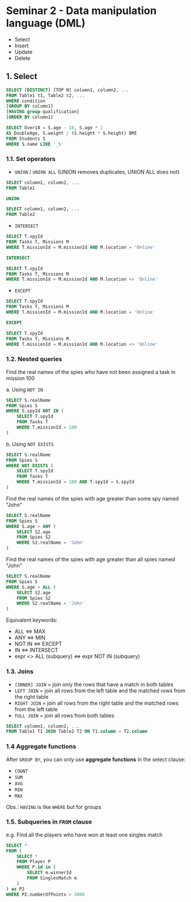 # Seminar 2 - Data manipulation language (DML)
- Select
- Insert
- Update
- Delete

## 1. Select
```sql
SELECT [DISTINCT] [TOP N] column1, column2, ...
FROM Table1 t1, Table2 t2, ...
WHERE condition
[GROUP BY column1]
[HAVING group-qualification]
[ORDER BY column1]
```

```sql
SELECT Over18 = S.age - 18, S.age * 2 
AS DoubleAge, S.weight / (S.height * S.height) BMI
FROM Students S
WHERE S.name LIKE '_%'
```

### 1.1. Set operators

- `UNION` / `UNION ALL` (UNION removes duplicates, UNION ALL does not)
```sql
SELECT column1, column2, ...
FROM Table1

UNION

SELECT column1, column2, ...
FROM Table2
```

- `INTERSECT`
```sql
SELECT T.spyId
FROM Tasks T, Missions M
WHERE T.missionId = M.missionId AND M.location = 'Online'

INTERSECT

SELECT T.spyId
FROM Tasks T, Missions M
WHERE T.missionId = M.missionId AND M.location <> 'Online'
```

- `EXCEPT`
```sql
SELECT T.spyId
FROM Tasks T, Missions M
WHERE T.missionId = M.missionId AND M.location = 'Online'

EXCEPT

SELECT T.spyId
FROM Tasks T, Missions M
WHERE T.missionId = M.missionId AND M.location <> 'Online'
```

### 1.2. Nested queries
Find the real names of the spies who have not been assigned a task in mission 100

a. Using `NOT IN`
```sql
SELECT S.realName
FROM Spies S
WHERE S.spyId NOT IN (
    SELECT T.spyId
    FROM Tasks T
    WHERE T.missionId = 100
)
```

b. Using `NOT EXISTS`
```sql
SELECT S.realName
FROM Spies S
WHERE NOT EXISTS (
    SELECT T.spyId
    FROM Tasks T
    WHERE T.missionId = 100 AND T.spyId = S.spyId
)
```

Find the real names of the spies with age greater than some spy named "John"

```sql
SELECT S.realName
FROM Spies S
WHERE S.age > ANY (
    SELECT S2.age
    FROM Spies S2
    WHERE S2.realName = 'John'
)
```

Find the real names of the spies with age greater than all spies named "John"

```sql
SELECT S.realName
FROM Spies S
WHERE S.age > ALL (
    SELECT S2.age
    FROM Spies S2
    WHERE S2.realName = 'John'
)
```

Equivalent keywords:  
- ALL <=> MAX  
- ANY <=> MIN  
- NOT IN <=> EXCEPT  
- IN <=> INTERSECT  
- expr <> ALL (subquery) <=> expr NOT IN (subquery)

### 1.3. Joins
- `[INNER] JOIN` = join only the rows that have a match in both tables
- `LEFT JOIN` = join all rows from the left table and the matched rows from the right table
- `RIGHT JOIN` = join all rows from the right table and the matched rows from the left table
- `FULL JOIN` = join all rows from both tables

```sql
SELECT column1, column2, ...
FROM Table1 T1 JOIN Table2 T2 ON T1.column = T2.column
```

### 1.4 Aggregate functions
After `GROUP BY`, you can only use <b>aggregate functions</b> in the select clause:
- `COUNT`
- `SUM`
- `AVG`
- `MIN`
- `MAX`

Obs.: `HAVING` is like `WHERE` but for groups

### 1.5. Subqueries in `FROM` clause

e.g. Find all the players who have won at least one singles match
```sql
SELECT *
FROM (
    SELECT *
    FROM Player P
    WHERE P.id in (
        SELECT m.winnerId
        FROM SinglesMatch m
    )
) as P2
WHERE P2.numberOfPoints > 5000
```